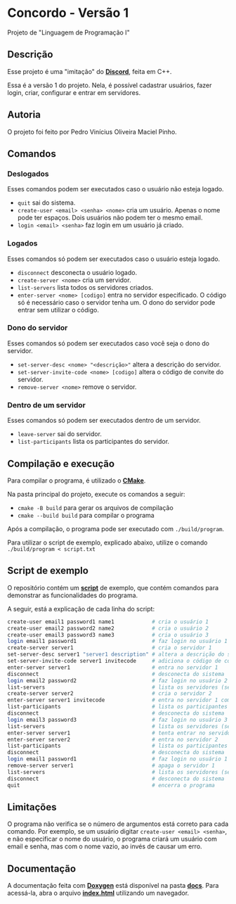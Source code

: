 # Concordo - Versão 1

Projeto de "Linguagem de Programação I"

## Descrição

Esse projeto é uma "imitação" do [**Discord**](https://www.discord.com), feita
em C++.

Essa é a versão 1 do projeto. Nela, é possível cadastrar usuários, fazer login,
criar, configurar e entrar em servidores.

## Autoria

O projeto foi feito por Pedro Vinícius Oliveira Maciel Pinho.

## Comandos

### Deslogados

Esses comandos podem ser executados caso o usuário não esteja logado.

- `quit` sai do sistema.
- `create-user <email> <senha> <nome>` cria um usuário. Apenas o nome pode ter
espaços. Dois usuários não podem ter o mesmo email.
- `login <email> <senha>` faz login em um usuário já criado.

### Logados

Esses comandos só podem ser executados caso o usuário esteja logado.

- `disconnect` desconecta o usuário logado.
- `create-server <nome>` cria um servidor.
- `list-servers` lista todos os servidores criados.
- `enter-server <nome> [codigo]` entra no servidor especificado. O código só
é necessário caso o servidor tenha um. O dono do servidor pode entrar sem
utilizar o código.

### Dono do servidor

Esses comandos só podem ser executados caso você seja o dono do servidor.

- `set-server-desc <nome> "<descrição>"` altera a descrição do servidor.
- `set-server-invite-code <nome> [codigo]` altera o código de convite do 
servidor.
- `remove-server <nome>` remove o servidor.

### Dentro de um servidor

Esses comandos só podem ser executados dentro de um servidor.

- `leave-server` sai do servidor.
- `list-participants` lista os participantes do servidor.

## Compilação e execução

Para compilar o programa, é utilizado o [**CMake**](https://cmake.org).

Na pasta principal do projeto, execute os comandos a seguir:

- `cmake -B build` para gerar os arquivos de compilação
- `cmake --build build` para compilar o programa

Após a compilação, o programa pode ser executado com `./build/program`.

Para utilizar o script de exemplo, explicado abaixo, utilize o comando
`./build/program < script.txt`

## Script de exemplo

O repositório contém um [**script**](script.txt) de exemplo, que contém comandos
para demonstrar as funcionalidades do programa.

A seguir, está a explicação de cada linha do script:

```bash
create-user email1 password1 name1            # cria o usuário 1
create-user email2 password2 name2            # cria o usuário 2
create-user email3 password3 name3            # cria o usuário 3
login email1 password1                        # faz login no usuário 1
create-server server1                         # cria o servidor 1
set-server-desc server1 "server1 description" # altera a descrição do servidor
set-server-invite-code server1 invitecode     # adiciona o código de convite
enter-server server1                          # entra no servidor 1
disconnect                                    # desconecta do sistema
login email2 password2                        # faz login no usuário 2
list-servers                                  # lista os servidores (servidor 1)
create-server server2                         # cria o servidor 2
enter-server server1 invitecode               # entra no servidor 1 com o código
list-participants                             # lista os participantes (usuários 1 e 2)
disconnect                                    # desconecta do sistema
login email3 password3                        # faz login no usuário 3
list-servers                                  # lista os servidores (servidores 1 e 2)
enter-server server1                          # tenta entrar no servidor 1 sem o código (falha)
enter-server server2                          # entra no servidor 2
list-participants                             # lista os participantes (usuário 3)
disconnect                                    # desconecta do sistema
login email1 password1                        # faz login no usuário 1
remove-server server1                         # apaga o servidor 1
list-servers                                  # lista os servidores (servidor 2)
disconnect                                    # desconecta do sistema
quit                                          # encerra o programa
```

## Limitações

O programa não verifica se o número de argumentos está correto para cada comando.
Por exemplo, se um usuário digitar `create-user <email> <senha>`, e não especificar
o nome do usuário, o programa criará um usuário com email e senha, mas com o
nome vazio, ao invés de causar um erro.

## Documentação

A documentação feita com [**Doxygen**](https://doxygen.nl) está disponível
na pasta [**docs**](docs). Para acessá-la, abra o arquivo 
[**index.html**](docs/html/index.html) utilizando um navegador.
